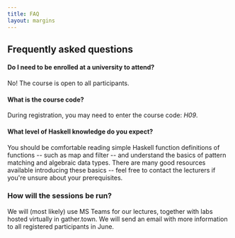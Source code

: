 ```yaml
---
title: FAQ
layout: margins
---
```


## Frequently asked questions

#### Do I need to be enrolled at a university to attend?

No! The course is open to all participants. 

#### What is the course code?

During registration, you may need to enter the course code: *H09*.

#### What level of Haskell knowledge do you expect?

You should be comfortable reading simple Haskell function definitions
of functions -- such as map and filter -- and understand the basics of
pattern matching and algebraic data types. There are many good
resources available introducing these basics -- feel free to contact
the lecturers if you're unsure about your prerequisites.

### How will the sessions be run?

We will (most likely) use MS Teams for our lectures, together with
labs hosted virtually in gather.town. We will send an email with more
information to all registered participants in June.
